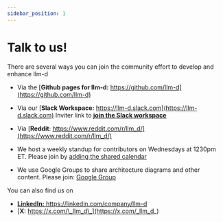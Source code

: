 ```yaml
---
sidebar_position: 1
---
```


# Talk to us!

There are several ways you can join the community effort to develop and enhance llm-d

- Via the [**Github pages for llm-d:** https://github.com/llm-d](https://github.com/llm-d)

- Via our [**Slack Workspace:** https://llm-d.slack.com](https://llm-d.slack.com)
    Inviter link to [**join the Slack workspace**](https://inviter.co/llm-d-slack)

- Via [**Reddit**: https://www.reddit.com/r/llm_d/](https://www.reddit.com/r/llm_d/)
- We host a weekly standup for contributors on Wednesdays at 1230pm ET. Please join by [adding the shared calendar](https://calendar.google.com/calendar/u/0?cid=NzA4ZWNlZDY0NDBjYjBkYzA3NjdlZTNhZTk2NWQ2ZTc1Y2U5NTZlMzA5MzhmYTAyZmQ3ZmU1MDJjMDBhNTRiNEBncm91cC5jYWxlbmRhci5nb29nbGUuY29t)
- We use Google Groups to share architecture diagrams and other content. Please join: [Google Group](https://groups.google.com/g/llm-d-contributors)

You can also find us on

- [**LinkedIn:** https://linkedin.com/company/llm-d ](https://linkedin.com/company/llm-d)
- [**X:** https://x.com/\_llm_d\_](https://x.com/_llm_d_)

